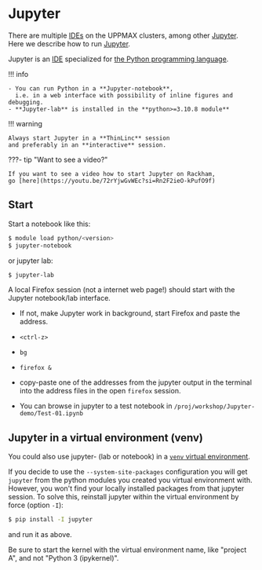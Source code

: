 # Jupyter

There are multiple [IDEs](../software/ides.md) on the UPPMAX clusters,
among other [Jupyter](../software/jupyter.md).
Here we describe how to run [Jupyter](../software/jupyter.md).

Jupyter is an [IDE](../software/ides.md) specialized for [the Python programming language](../software/python.md).

!!! info

    - You can run Python in a **Jupyter-notebook**,
      i.e. in a web interface with possibility of inline figures and debugging.
    - **Jupyter-lab** is installed in the **python>=3.10.8 module**

!!! warning

    Always start Jupyter in a **ThinLinc** session
    and preferably in an **interactive** session.

???- tip "Want to see a video?"

    If you want to see a video how to start Jupyter on Rackham,
    go [here](https://youtu.be/72rYjwGvWEc?si=Rn2F2ieO-kPufO9f)

## Start

Start a notebook like this:

```bash
$ module load python/<version>
$ jupyter-notebook
```

or jupyter lab:

``` bash
$ jupyter-lab
```

A local Firefox session (not a internet web page!)
should start with the Jupyter notebook/lab interface.

- If not, make Jupyter work in background, start Firefox and paste the address.
- `<ctrl-z>`
- `bg`
- `firefox &`

- copy-paste one of the addresses from the jupyter output in the terminal into the address files in the open ``firefox`` session.

- You can browse in jupyter to a test notebook in ``/proj/workshop/Jupyter-demo/Test-01.ipynb``

## Jupyter in a virtual environment (venv)

You could also use jupyter- (lab or notebook) in a [`venv` virtual environment](python_venv.md).

If you decide to use the ``--system-site-packages`` configuration you will get ``jupyter`` from the python modules you created you virtual environment with.
However, you won't find your locally installed packages from that jupyter session. To solve this, reinstall jupyter within the virtual environment by force (option ``-I``):

```bash
$ pip install -I jupyter
```

and run it as above.

Be sure to start the kernel with the virtual environment name, like "project A", and not "Python 3 (ipykernel)".

